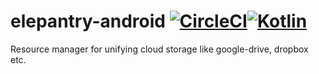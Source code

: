 # elepantry-android [![CircleCI](https://circleci.com/gh/herolynx/elepantry-android.svg?style=svg)](https://circleci.com/gh/herolynx/elepantry-android)[![Kotlin](https://img.shields.io/badge/kotlin-1.0.6-blue.svg)](http://kotlinlang.org)

Resource manager for unifying cloud storage like google-drive, dropbox etc.

